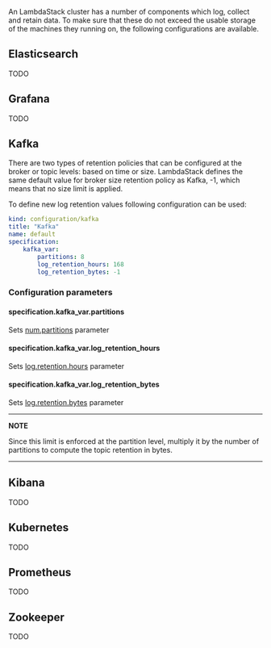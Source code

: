 An LambdaStack cluster has a number of components which log, collect and retain data. To make sure that these do not exceed
the usable storage of the machines they running on, the following configurations are available.

## Elasticsearch

TODO

## Grafana

TODO

## Kafka

There are two types of retention policies that can be configured at the broker or topic levels: based on time or size.
LambdaStack defines the same default value for broker size retention policy as Kafka, -1, which means that no
size limit is applied.

To define new log retention values following configuration can be used:

```yaml
kind: configuration/kafka
title: "Kafka"
name: default
specification:
    kafka_var:
        partitions: 8
        log_retention_hours: 168
        log_retention_bytes: -1
```

### Configuration parameters

#### specification.kafka_var.partitions

Sets [num.partitions](https://kafka.apache.org/documentation/#brokerconfigs_num.partitions) parameter

#### specification.kafka_var.log_retention_hours

Sets [log.retention.hours](https://kafka.apache.org/documentation/#brokerconfigs_log.retention.bytes) parameter

#### specification.kafka_var.log_retention_bytes

Sets [log.retention.bytes](https://kafka.apache.org/documentation/#brokerconfigs_log.retention.bytes) parameter

---
**NOTE**

Since this limit is enforced at the partition level, multiply it by the number of partitions to compute the topic
retention in bytes.

---

## Kibana

TODO

## Kubernetes

TODO

## Prometheus

TODO

## Zookeeper

TODO
